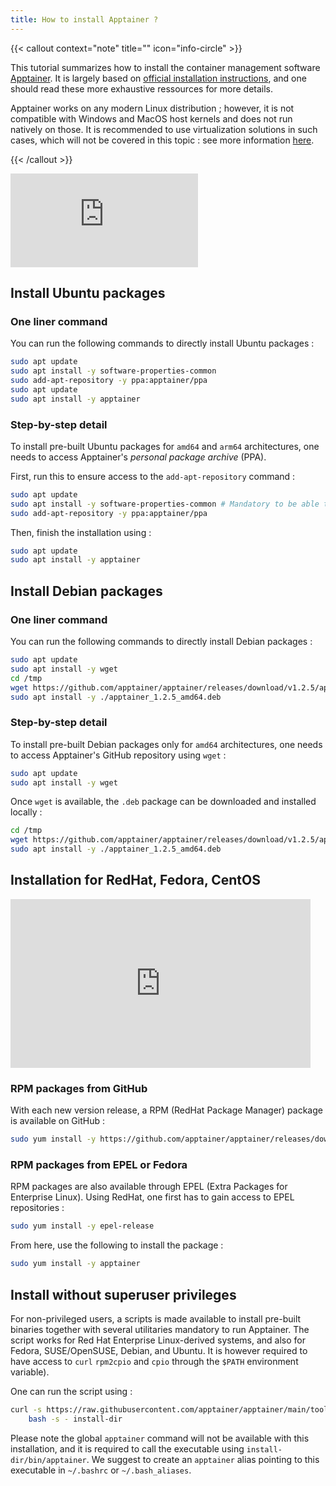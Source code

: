```yaml
---
title: How to install Apptainer ?
---
```


{{< callout context="note" title="" icon="info-circle" >}}

This tutorial summarizes how to install the container management software [Apptainer](https://apptainer.org/). It is largely based on [official installation instructions](https://apptainer.org/docs/admin/1.2/installation.html#install-from-pre-built-packages), and one should read these more exhaustive ressources for more details.

Apptainer works on any modern Linux distribution ; however, it is not compatible with Windows and MacOS host kernels and does not run natively on those. It is recommended to use virtualization solutions in such cases, which will not be covered in this topic : see more information [here](https://apptainer.org/docs/admin/1.2/installation.html#installation-on-windows-or-mac).

{{< /callout >}}

<iframe class="tuto-video" src="https://www.youtube.com/embed/pwwVRjyGKe4?si=seC749ija5Hinbce" title="YouTube video player" frameborder="0" allow="accelerometer; autoplay; clipboard-write; encrypted-media; gyroscope; picture-in-picture; web-share" allowfullscreen></iframe>

## Install Ubuntu packages

###  One liner command
You can run the following commands to directly install Ubuntu packages :

```sh
sudo apt update 
sudo apt install -y software-properties-common
sudo add-apt-repository -y ppa:apptainer/ppa
sudo apt update
sudo apt install -y apptainer
```

### Step-by-step detail
To install pre-built Ubuntu packages for `amd64` and `arm64` architectures, one needs to access Apptainer's *personal package archive* (PPA).

First, run this to ensure access to the `add-apt-repository` command :

```sh
sudo apt update 
sudo apt install -y software-properties-common # Mandatory to be able to run next command
sudo add-apt-repository -y ppa:apptainer/ppa
```

Then, finish the installation using :

```sh
sudo apt update
sudo apt install -y apptainer
```

##  Install Debian packages
###  One liner command
You can run the following commands to directly install Debian packages :

```sh
sudo apt update
sudo apt install -y wget
cd /tmp
wget https://github.com/apptainer/apptainer/releases/download/v1.2.5/apptainer_1.2.5_amd64.deb
sudo apt install -y ./apptainer_1.2.5_amd64.deb
```

### Step-by-step detail
To install pre-built Debian packages only for `amd64` architectures, one needs to access Apptainer's GitHub repository using `wget` :

```sh
sudo apt update
sudo apt install -y wget
```

Once  `wget` is available, the `.deb` package can be downloaded and installed locally :

```sh
cd /tmp
wget https://github.com/apptainer/apptainer/releases/download/v1.2.5/apptainer_1.2.5_amd64.deb
sudo apt install -y ./apptainer_1.2.5_amd64.deb
```

## Installation for RedHat, Fedora, CentOS

<iframe width="480" height="270" src="https://www.youtube.com/embed/eCS40YOdri8?si=46fB7Cl9Nklg-UWU" title="YouTube video player" frameborder="0" allow="accelerometer; autoplay; clipboard-write; encrypted-media; gyroscope; picture-in-picture; web-share" allowfullscreen></iframe>

### RPM packages from GitHub
With each new version release, a RPM (RedHat Package Manager) package is available on GitHub :

```sh
sudo yum install -y https://github.com/apptainer/apptainer/releases/download/v1.2.5/apptainer-1.2.5-1.x86_64.rpm
```

### RPM packages from EPEL or Fedora
RPM packages are also available through EPEL (Extra Packages for Enterprise Linux).
Using RedHat, one first has to gain access to EPEL repositories :

```sh
sudo yum install -y epel-release
```

From here, use the following to install the package :

```sh
sudo yum install -y apptainer
```

## Install without superuser privileges
For non-privileged users, a scripts is made available to install pre-built binaries together with several utilitaries mandatory to run Apptainer. The script works for Red Hat Enterprise Linux-derived systems, and also for Fedora, SUSE/OpenSUSE, Debian, and Ubuntu. It is however required to have access to `curl` `rpm2cpio` and `cpio` through the `$PATH` environment variable).

One can run the script using :

```sh
curl -s https://raw.githubusercontent.com/apptainer/apptainer/main/tools/install-unprivileged.sh | \
    bash -s - install-dir
```

Please note the global `apptainer` command will not be available with this installation, and it is required to call the executable using `install-dir/bin/apptainer`. We suggest to create an `apptainer` alias pointing to this executable in `~/.bashrc` or `~/.bash_aliases`.







